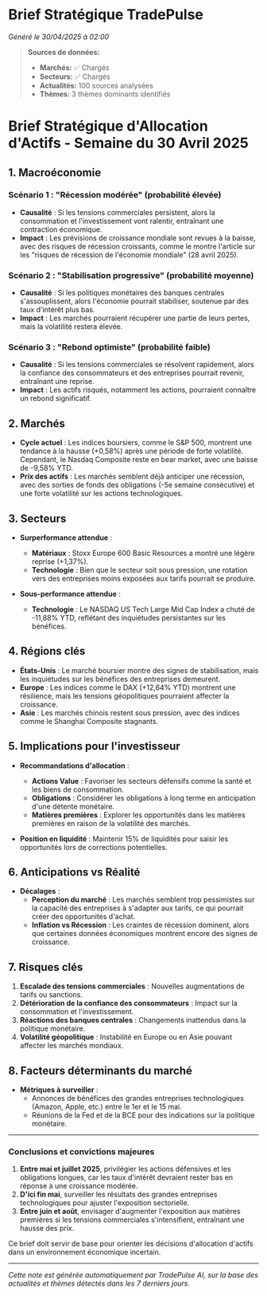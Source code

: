 # Brief Stratégique TradePulse

*Généré le 30/04/2025 à 02:00*

> **Sources de données:**
> - **Marchés:** ✅ Chargés
> - **Secteurs:** ✅ Chargés
> - **Actualités:** 100 sources analysées
> - **Thèmes:** 3 thèmes dominants identifiés

# Brief Stratégique d'Allocation d'Actifs - Semaine du 30 Avril 2025

## 1. Macroéconomie

### Scénario 1 : "Récession modérée" (probabilité élevée)
- **Causalité** : Si les tensions commerciales persistent, alors la consommation et l'investissement vont ralentir, entraînant une contraction économique.
- **Impact** : Les prévisions de croissance mondiale sont revues à la baisse, avec des risques de récession croissants, comme le montre l'article sur les "risques de récession de l'économie mondiale" (28 avril 2025).

### Scénario 2 : "Stabilisation progressive" (probabilité moyenne)
- **Causalité** : Si les politiques monétaires des banques centrales s'assouplissent, alors l'économie pourrait stabiliser, soutenue par des taux d'intérêt plus bas.
- **Impact** : Les marchés pourraient récupérer une partie de leurs pertes, mais la volatilité restera élevée.

### Scénario 3 : "Rebond optimiste" (probabilité faible)
- **Causalité** : Si les tensions commerciales se résolvent rapidement, alors la confiance des consommateurs et des entreprises pourrait revenir, entraînant une reprise.
- **Impact** : Les actifs risqués, notamment les actions, pourraient connaître un rebond significatif.

## 2. Marchés

- **Cycle actuel** : Les indices boursiers, comme le S&P 500, montrent une tendance à la hausse (+0,58%) après une période de forte volatilité. Cependant, le Nasdaq Composite reste en bear market, avec une baisse de -9,58% YTD.
- **Prix des actifs** : Les marchés semblent déjà anticiper une récession, avec des sorties de fonds des obligations (-5e semaine consécutive) et une forte volatilité sur les actions technologiques.

## 3. Secteurs

- **Surperformance attendue** : 
  - **Matériaux** : Stoxx Europe 600 Basic Resources a montré une légère reprise (+1,37%).
  - **Technologie** : Bien que le secteur soit sous pression, une rotation vers des entreprises moins exposées aux tarifs pourrait se produire.
  
- **Sous-performance attendue** : 
  - **Technologie** : Le NASDAQ US Tech Large Mid Cap Index a chuté de -11,88% YTD, reflétant des inquiétudes persistantes sur les bénéfices.

## 4. Régions clés

- **États-Unis** : Le marché boursier montre des signes de stabilisation, mais les inquiétudes sur les bénéfices des entreprises demeurent.
- **Europe** : Les indices comme le DAX (+12,64% YTD) montrent une résilience, mais les tensions géopolitiques pourraient affecter la croissance.
- **Asie** : Les marchés chinois restent sous pression, avec des indices comme le Shanghai Composite stagnants.

## 5. Implications pour l'investisseur

- **Recommandations d'allocation** :
  - **Actions Value** : Favoriser les secteurs défensifs comme la santé et les biens de consommation.
  - **Obligations** : Considérer les obligations à long terme en anticipation d'une détente monétaire.
  - **Matières premières** : Explorer les opportunités dans les matières premières en raison de la volatilité des marchés.

- **Position en liquidité** : Maintenir 15% de liquidités pour saisir les opportunités lors de corrections potentielles.

## 6. Anticipations vs Réalité

- **Décalages** :
  - **Perception du marché** : Les marchés semblent trop pessimistes sur la capacité des entreprises à s'adapter aux tarifs, ce qui pourrait créer des opportunités d'achat.
  - **Inflation vs Récession** : Les craintes de récession dominent, alors que certaines données économiques montrent encore des signes de croissance.

## 7. Risques clés

1. **Escalade des tensions commerciales** : Nouvelles augmentations de tarifs ou sanctions.
2. **Détérioration de la confiance des consommateurs** : Impact sur la consommation et l'investissement.
3. **Réactions des banques centrales** : Changements inattendus dans la politique monétaire.
4. **Volatilité géopolitique** : Instabilité en Europe ou en Asie pouvant affecter les marchés mondiaux.

## 8. Facteurs déterminants du marché

- **Métriques à surveiller** :
  - Annonces de bénéfices des grandes entreprises technologiques (Amazon, Apple, etc.) entre le 1er et le 15 mai.
  - Réunions de la Fed et de la BCE pour des indications sur la politique monétaire.

---

### Conclusions et convictions majeures

1. **Entre mai et juillet 2025**, privilégier les actions défensives et les obligations longues, car les taux d'intérêt devraient rester bas en réponse à une croissance modérée.
2. **D'ici fin mai**, surveiller les résultats des grandes entreprises technologiques pour ajuster l'exposition sectorielle.
3. **Entre juin et août**, envisager d'augmenter l'exposition aux matières premières si les tensions commerciales s'intensifient, entraînant une hausse des prix.

Ce brief doit servir de base pour orienter les décisions d'allocation d'actifs dans un environnement économique incertain.

---

*Cette note est générée automatiquement par TradePulse AI, sur la base des actualités et thèmes détectés dans les 7 derniers jours.*
